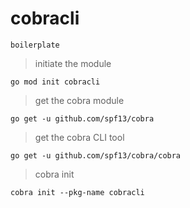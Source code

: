 # cobracli
    boilerplate
> initiate the module

`go mod init cobracli`

> get the cobra module

`go get -u github.com/spf13/cobra`

> get the cobra CLI tool

`go get -u github.com/spf13/cobra/cobra`

> cobra init

`cobra init --pkg-name cobracli`
